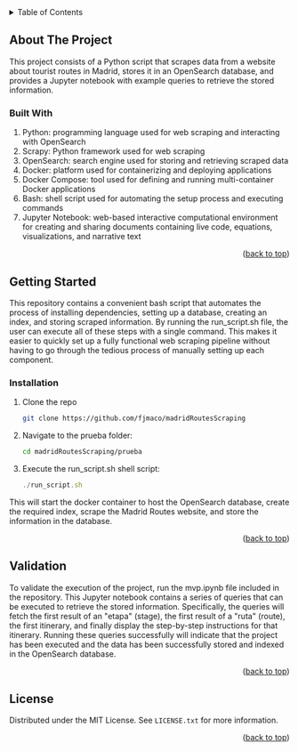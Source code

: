 <!-- TABLE OF CONTENTS -->
<details>
  <summary>Table of Contents</summary>
  <ol>
    <li>
      <a href="#about-the-project">About The Project</a>
      <ul>
        <li><a href="#built-with">Built With</a></li>
      </ul>
    </li>
    <li>
      <a href="#getting-started">Getting Started</a>
      <ul>
        <li><a href="#installation">Installation</a></li>
      </ul>
    </li>
    <li><a href="#validation">Validation</a></li>
    <li><a href="#license">License</a></li>
  </ol>
</details>



<!-- ABOUT THE PROJECT -->
## About The Project

This project consists of a Python script that scrapes data from a website about tourist routes in Madrid, stores it in an OpenSearch database, and provides a Jupyter notebook with example queries to retrieve the stored information.



### Built With

1. Python: programming language used for web scraping and interacting with OpenSearch
2. Scrapy: Python framework used for web scraping
3. OpenSearch: search engine used for storing and retrieving scraped data
4. Docker: platform used for containerizing and deploying applications
5. Docker Compose: tool used for defining and running multi-container Docker applications
6. Bash: shell script used for automating the setup process and executing commands
7. Jupyter Notebook: web-based interactive computational environment for creating and sharing documents containing live code, equations, visualizations, and narrative text

<p align="right">(<a href="#readme-top">back to top</a>)</p>



<!-- GETTING STARTED -->
## Getting Started

This repository contains a convenient bash script that automates the process of installing dependencies, setting up a database, creating an index, and storing scraped information. By running the run_script.sh file, the user can execute all of these steps with a single command. This makes it easier to quickly set up a fully functional web scraping pipeline without having to go through the tedious process of manually setting up each component.

### Installation


1. Clone the repo
   ```sh
   git clone https://github.com/fjmaco/madridRoutesScraping
   ```
2. Navigate to the prueba folder:
   ```sh
   cd madridRoutesScraping/prueba
   ```
3. Execute the run_script.sh shell script:
   ```js
   ./run_script.sh
   ```

This will start the docker container to host the OpenSearch database, create the required index, scrape the Madrid Routes website, and store the information in the database.

<p align="right">(<a href="#readme-top">back to top</a>)</p>



<!-- VALIDATION EXAMPLES -->
## Validation

To validate the execution of the project, run the mvp.ipynb file included in the repository. This Jupyter notebook contains a series of queries that can be executed to retrieve the stored information. Specifically, the queries will fetch the first result of an "etapa" (stage), the first result of a "ruta" (route), the first itinerary, and finally display the step-by-step instructions for that itinerary. Running these queries successfully will indicate that the project has been executed and the data has been successfully stored and indexed in the OpenSearch database.

<p align="right">(<a href="#readme-top">back to top</a>)</p>




<!-- LICENSE -->
## License

Distributed under the MIT License. See `LICENSE.txt` for more information.

<p align="right">(<a href="#readme-top">back to top</a>)</p>

